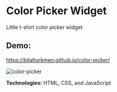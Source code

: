 # Color Picker Widget
Little t-shirt color picker widget 

## Demo:
https://bilalturkmen.github.io/color-picker/

![color-picker](https://user-images.githubusercontent.com/30315981/199315482-63fc9c91-fe61-42c6-a77e-59a434e09da7.png)

**Technologies:** HTML, CSS, and JavaScript
